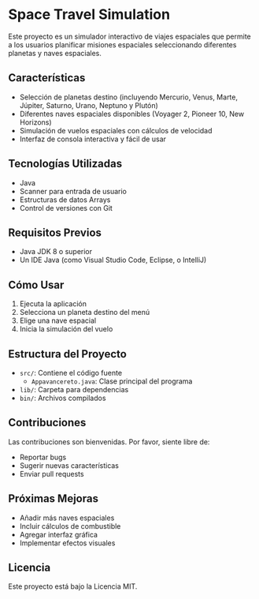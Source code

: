# Space Travel Simulation

Este proyecto es un simulador interactivo de viajes espaciales que permite a los usuarios planificar misiones espaciales seleccionando diferentes planetas y naves espaciales.

## Características

- Selección de planetas destino (incluyendo Mercurio, Venus, Marte, Júpiter, Saturno, Urano, Neptuno y Plutón)
- Diferentes naves espaciales disponibles (Voyager 2, Pioneer 10, New Horizons)
- Simulación de vuelos espaciales con cálculos de velocidad
- Interfaz de consola interactiva y fácil de usar

## Tecnologías Utilizadas

- Java
- Scanner para entrada de usuario
- Estructuras de datos Arrays
- Control de versiones con Git

## Requisitos Previos

- Java JDK 8 o superior
- Un IDE Java (como Visual Studio Code, Eclipse, o IntelliJ)

## Cómo Usar

1. Ejecuta la aplicación
2. Selecciona un planeta destino del menú
3. Elige una nave espacial
4. Inicia la simulación del vuelo

## Estructura del Proyecto

- `src/`: Contiene el código fuente
  - `Appavancereto.java`: Clase principal del programa
- `lib/`: Carpeta para dependencias
- `bin/`: Archivos compilados

## Contribuciones

Las contribuciones son bienvenidas. Por favor, siente libre de:
- Reportar bugs
- Sugerir nuevas características
- Enviar pull requests

## Próximas Mejoras

- Añadir más naves espaciales
- Incluir cálculos de combustible
- Agregar interfaz gráfica
- Implementar efectos visuales

## Licencia

Este proyecto está bajo la Licencia MIT.
